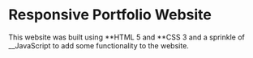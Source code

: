 # Responsive Portfolio Website 

This website was built using **HTML 5 and **CSS 3 and a sprinkle of __JavaScript to add some functionality to the website. 

